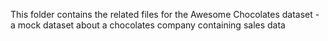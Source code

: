 This folder contains the related files for the Awesome Chocolates dataset - a mock dataset about a chocolates company containing sales data